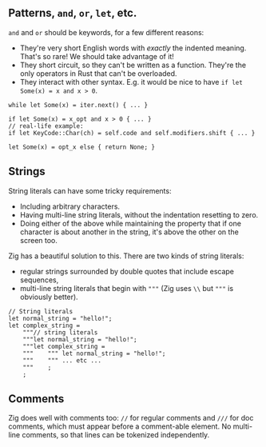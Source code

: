 ## Patterns, `and`, `or`, `let`, etc.

`and` and `or` should be keywords, for a few different reasons:

- They're very short English words with _exactly_ the indented meaning. That's
  so rare! We should take advantage of it!
- They short circuit, so they can't be written as a function. They're the only
  operators in Rust that can't be overloaded.
- They interact with other syntax. E.g. it would be nice to have
  `if let Some(x) = x and x > 0`.

```
while let Some(x) = iter.next() { ... }

if let Some(x) = x_opt and x > 0 { ... }
// real-life example:
if let KeyCode::Char(ch) = self.code and self.modifiers.shift { ... }

let Some(x) = opt_x else { return None; }
```

## Strings

String literals can have some tricky requirements:

- Including arbitrary characters.
- Having multi-line string literals, without the indentation resetting to zero.
- Doing either of the above while maintaining the property that if one character
  is about another in the string, it's above the other on the screen too.

Zig has a beautiful solution to this. There are two kinds of string literals:

- regular strings surrounded by double quotes that include escape sequences,
- multi-line string literals that begin with `"""` (Zig uses `\\` but `"""` is
  obviously better).

```
// String literals
let normal_string = "hello!";
let complex_string =
    """// string literals
    """let normal_string = "hello!";
    """let complex_string =
    """    """ let normal_string = "hello!";
    """    """ ... etc ...
    """    ;
    ;
```

## Comments

Zig does well with comments too: `//` for regular comments and `///` for doc
comments, which must appear before a comment-able element. No multi-line
comments, so that lines can be tokenized independently.
